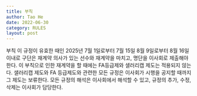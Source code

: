 ```yaml
---
title: 부칙
author: Tao He
date: 2022-06-30
category: RULES
layout: post
---
```

부칙
이 규정이 유효한 때인 2025년 7월 1일로부터 7월 15일  8월 9일로부터 8월 16일이내로 구단은 재계약 의사가 있는 선수와 재계약을 마치고, 명단을 이사회로 제출해야한다.
이 부칙으로 인한 재계약을 할 때에는 FA등급제와 샐러리캡 제도는 적용되지 않는다.
샐러리캡 제도와 FA 등급제도와 관련한 모든 규정은 이사회가 시행을 공지할 때까지 그 제도는 보류한다.
모든 규정의 해석은 이사회에서 해석할 수 있고, 규정의 추가, 수정, 삭제는 이사회가 담당한다.
